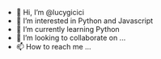 - 👋 Hi, I’m @lucygicici
- 👀 I’m interested in Python and Javascript
- 🌱 I’m currently learning Python
- 💞️ I’m looking to collaborate on ...
- 📫 How to reach me ...

<!---
lucygicici/lucygicici is a ✨ special ✨ repository because its `README.md` (this file) appears on your GitHub profile.
You can click the Preview link to take a look at your changes.
--->
